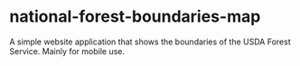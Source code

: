 national-forest-boundaries-map
==============================

A simple website application that shows the boundaries of the USDA Forest Service. Mainly for mobile use.
